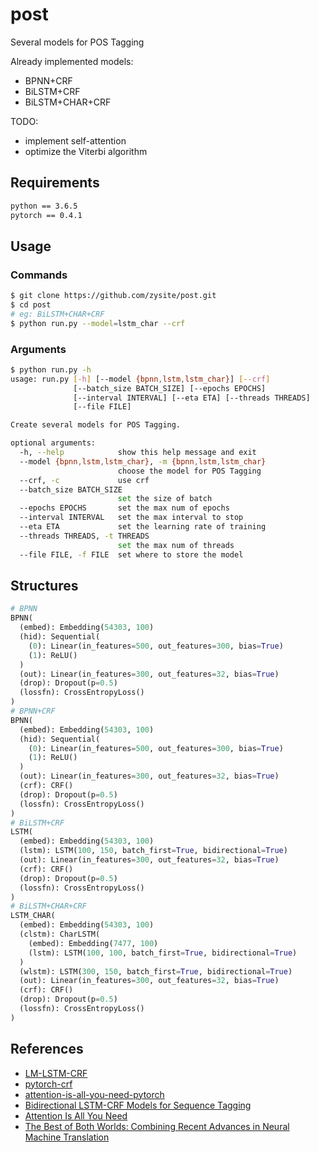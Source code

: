 # post

Several models for POS Tagging

Already implemented models:

* BPNN+CRF
* BiLSTM+CRF
* BiLSTM+CHAR+CRF

TODO:

* implement self-attention
* optimize the Viterbi algorithm

## Requirements

```txt
python == 3.6.5
pytorch == 0.4.1
```

## Usage

### Commands

```sh
$ git clone https://github.com/zysite/post.git
$ cd post
# eg: BiLSTM+CHAR+CRF
$ python run.py --model=lstm_char --crf
```

### Arguments

```sh
$ python run.py -h
usage: run.py [-h] [--model {bpnn,lstm,lstm_char}] [--crf]
              [--batch_size BATCH_SIZE] [--epochs EPOCHS]
              [--interval INTERVAL] [--eta ETA] [--threads THREADS]
              [--file FILE]

Create several models for POS Tagging.

optional arguments:
  -h, --help            show this help message and exit
  --model {bpnn,lstm,lstm_char}, -m {bpnn,lstm,lstm_char}
                        choose the model for POS Tagging
  --crf, -c             use crf
  --batch_size BATCH_SIZE
                        set the size of batch
  --epochs EPOCHS       set the max num of epochs
  --interval INTERVAL   set the max interval to stop
  --eta ETA             set the learning rate of training
  --threads THREADS, -t THREADS
                        set the max num of threads
  --file FILE, -f FILE  set where to store the model
```

## Structures

```python
# BPNN
BPNN(
  (embed): Embedding(54303, 100)
  (hid): Sequential(
    (0): Linear(in_features=500, out_features=300, bias=True)
    (1): ReLU()
  )
  (out): Linear(in_features=300, out_features=32, bias=True)
  (drop): Dropout(p=0.5)
  (lossfn): CrossEntropyLoss()
)
# BPNN+CRF
BPNN(
  (embed): Embedding(54303, 100)
  (hid): Sequential(
    (0): Linear(in_features=500, out_features=300, bias=True)
    (1): ReLU()
  )
  (out): Linear(in_features=300, out_features=32, bias=True)
  (crf): CRF()
  (drop): Dropout(p=0.5)
  (lossfn): CrossEntropyLoss()
)
# BiLSTM+CRF
LSTM(
  (embed): Embedding(54303, 100)
  (lstm): LSTM(100, 150, batch_first=True, bidirectional=True)
  (out): Linear(in_features=300, out_features=32, bias=True)
  (crf): CRF()
  (drop): Dropout(p=0.5)
  (lossfn): CrossEntropyLoss()
)
# BiLSTM+CHAR+CRF
LSTM_CHAR(
  (embed): Embedding(54303, 100)
  (clstm): CharLSTM(
    (embed): Embedding(7477, 100)
    (lstm): LSTM(100, 100, batch_first=True, bidirectional=True)
  )
  (wlstm): LSTM(300, 150, batch_first=True, bidirectional=True)
  (out): Linear(in_features=300, out_features=32, bias=True)
  (crf): CRF()
  (drop): Dropout(p=0.5)
  (lossfn): CrossEntropyLoss()
)
```

## References

* [LM-LSTM-CRF](https://github.com/LiyuanLucasLiu/LM-LSTM-CRF)
* [pytorch-crf](https://github.com/kmkurn/pytorch-crf)
* [attention-is-all-you-need-pytorch](https://github.com/jadore801120/attention-is-all-you-need-pytorch)
* [Bidirectional LSTM-CRF Models for Sequence Tagging](https://arxiv.org/pdf/1508.01991.pdf)
* [Attention Is All You Need](https://arxiv.org/pdf/1706.03762.pdf)
* [The Best of Both Worlds: Combining Recent Advances in Neural Machine Translation](https://arxiv.org/pdf/1804.09849.pdf)

